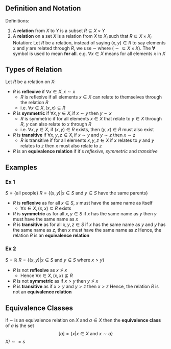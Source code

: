 ## Definition and Notation
Definitions:
1. A **relation** from $X$ to $Y$ is a subset $R \subseteq X\times Y$
2. A **relation** on a set $X$ is a relation from $X$ to $X_{i}$ such that $R \subseteq X\times X_{i}$
Notation:
	Let $R$ be a relation, instead of saying $(x,y) \in R$ to say elements $x$ and $y$ are related through $R$, we use $\sim$ where $(\sim \subseteq X\times X)$.
	The **∀** symbol is used to mean **for all**.
		e.g. $\forall x \in X$ means for all elements $x$ in $X$
## Types of Relation
Let $R$ be a relation on $X$:
- $R$ is **reflexive** if $\forall x \in X, x\sim x$ 
	- $R$ is reflexive if all elements $x \in X$ can relate to themselves through the relation $R$
	- i.e. $\forall x \in X, (x,x)\subseteq R$
- $R$ is **symmetric** if $\forall x,y \in X, \text{if}~x\sim y~\text{then}~y\sim x$
	- $R$ is symmetric if for all elements $x \in X$ that relate to $y \in X$ through $R$, $y$ can also relate to $x$ through $R$
	- i.e. $\forall x,y \in X$, if $(x,y) \in R$ exists, then $(y,x)\in R$ must also exist
-  $R$ is **transitive** if $\forall x,y,z \in X,\text{if}~x\sim y~\text{and}~y\sim z~\text{then}~x\sim z$
	- $R$ is transitive if for all elements $x,y,z \in X$ if $x$ relates to $y$ and $y$ relates to $z$ then $x$ must also relate to $z$
- $R$ is an **equivalence relation** if it's *reflexive, symmetric* and *transitive*
## Examples
### Ex 1
$S = \{ \text{all people} \}$
$R = \{ (x,y)|x \in S~\text{and}~y\in S~\text{have the same parents}\}$
- $R$ is **reflexive** as for all $x \in S$, $x$ must have the same name as itself
	- $\forall x \in X,(x,x)\subseteq R$ exists
- $R$ is **symmetric** as for all $x,y \in S$ if $x$ has the same name as $y$ then $y$ must have the same name as $x$
- $R$ is **transitive** as for all $x,y,z \in S$ if $x$ has the same name as $y$ and $y$ has the same name as $z$, then $x$ must have the same name as $z$
Hence, the relation $R$ is an **equivalence relation**

### Ex 2
$S = \mathbb{R}$
$R = \{ (x,y)|x \in S~\text{and}~y \in S~\text{where}~x>y \}$
- $R$ is not **reflexive** as $x\not>x$
	- Hence $\forall x \in X, (x,x) \not \subseteq R$
- $R$ is not **symmetric** as if $x>y$ then $y \not>x$
- $R$ is **transitive** as if $x>y$ and $y>z$ then $x > z$
Hence, the relation $R$ is not an **equivalence relation**

## Equivalence Classes
if $\sim$ is an equivalence relation on $X$ and $a \in X$ then the **equivalence class** of $a$ is the set
$$
[a] = \{ x|x \in X~\text{and}~x\sim a \}
$$
$X/\sim = s$